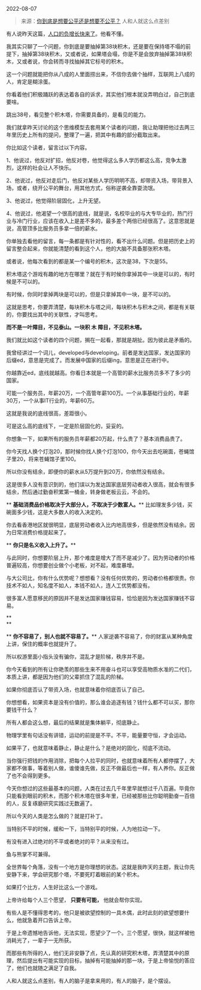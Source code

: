2022-08-07

> 来源：[你到底是想要公平还是想要不公平？](http://mp.weixin.qq.com/s?__biz=MzU3NDc5Nzc0NQ==&mid=2247519607&idx=1&sn=b2c5c54bbc8b2f06a1a86cb426df8eb8&chksm=fd2e2fa9ca59a6bf629e643963a1f2b64c91abed979edef82bfd4d336bbf1f1b34865eff1463&scene=27#wechat_redirect)
> 人和人就这么点差别

有人说昨天这篇，[人口的负增长快来了](http://mp.weixin.qq.com/s?__biz=MzU3NDc5Nzc0NQ==&mid=2247519579&idx=1&sn=cd212b388bc9d54e508c52d038155c02&chksm=fd2e2f85ca59a693a69e9abe8f7899bcc71bebb6b36f8916e77899c2cf7acfc917a3cc8dc853&scene=21#wechat_redirect)。他看不懂。  

  

我其实只聊了一个问题，你到底是要抽掉第38块积木，还是要在保持塔不塌的前提下，抽掉第38块积木，又或者说，如果塔会塌，你是不是会放弃抽掉第38块积木，又或者说，你会转而寻找抽掉其它标号的积木。  

  

  

这一个问题就能把你从八成的人里面捞出来，不信你去做个抽样，互联网上八成的人，肯定是糊涂蛋。  

  

你看着他们积极踊跃的表达着各自的诉求，其实他们根本就没弄明白过，自己到底要啥。  

  

跳出38号，看见整个积木塔，你需要具备的，是看见的能力。  

  

我们就拿昨天讨论的这个思维模型去套用某个读者的问题，我让助理把他过去两三年里历史上所有的提问，整理了一遍，把其中有趣的部分截取出来。  

  

你比如这个读者，留言过以下内容。

  

1、他说过，他反对扩招，他反对卷，他觉得这么多人学历都这么高，竞争太激烈，这样的社会让人不快乐。

  

2、他说过，他反对走后门，他反对某些人学历明明不高，却带资入场，带背景入场，或者，绕开公平的舞台，用其他方式，俗称逆袭全靠耍流氓。

  

3、他说过，他觉得阶层固化，上升无望。

  

4、他说过，他渴望一个很高的底线，就是说，名校毕业的与大专毕业的，热门行业与冷门行业，应该在收入上是差不多的，最多差个两倍已经很高了。这意思就是说，高管顶多比服务员多拿一倍的薪水。

  

你单独去看他的留言，每一条都是有针对性的，看不出什么问题。但是把历史上的留言整合起来，你就能清楚的看到这个人，他的大脑不具备那张积木塔。  

  

或者说，他每次看到的都是某一个编号的积木，这次是38，下次是55。  

  

积木塔这个游戏有趣的地方在哪里？就在于有时候你拿掉其中一块是可以的，有时候是不可以的。  

  

有时候，你同时拿掉两块是可以的，但是只拿掉其中一块，是不可以的。

  

这就是思考，你要弄清楚，每块积木与塔之间，每块积木与积木之间，都是有关联的，你要找出其中的关联性，才叫思考。  

  

 **而不是一叶障目，不见泰山。一块积 **木** 障目，不见积木塔。**

  

我们就比如这个读者的四个问题，搁在一起看，那就是胡扯。因为彼此是矛盾的。

  

我曾经讲过一个词儿，developed与developing。前者是发达国家，发达国家的后缀ed，意思是完成了。而发展中国家的后缀ing，意思是正在进行中。

  

你越靠近ed，底线就越高。你看日本就是一个高管的薪水比服务员多不了多少的国家。  

  

可能一个服务员，年薪20万，一个高管年薪100万。一个从事基础行业的，年薪30万，一个从事IT行业的，年薪60万。

  

这就是我说的底线很高，差距很小。

  

可是这么高的底线下，一定是阶层固化的，妥妥的。

  

你想象一下，如果所有的服务员年薪都20万起，什么贵了？基本消费品贵了。  

  

你今天找人换个灯泡20，那时候你找人换个灯泡100，你今天出去吃碗面，苍蝇馆子里20，将来苍蝇馆子里100。  

  

所以你没有结余，即便你的薪水从5万提升到20万，你依然没有结余。  

  

这是很多人没有意识到的，他们误以为发达国家底层劳动者收入很高，就会有很多结余，然后通过勤奋积累第一桶金，转身做老板云云，不会的。  

  

 ** **基础消费品价格取决于大部分人，不取决于少数富人。**** 比如理发多少钱，买碗面多少钱，这是大多数人的收入决定的。  

  

你去看香港地区就很明显，底层劳动者收入比内地高很多，但是依然没有结余。因为日常消费价格提起来了。  

  

 ** **你只是名义收入上升了。****

  

与此同时，你想要阶层上升，那个难度是增大了而不是减少了。因为劳动者的价格普遍较高，你想要创业做个小老板，对不起，难度暴增。

  

与大公司比，你有什么优势呢？想想看？没有任何优势的，劳动者价格都很贵。你技术不如人，知名度不如人，本钱不如人，连人工优势都没有。

  

很多富人愿意移民的原因并不是发达国家赚钱容易，恰恰是因为发达国家赚钱不容易。  

 **  
**

 ** **你不容易了，别人也就不容易了。**** 人家逆袭不容易了，你的财富从某种角度上讲，保住的概率也就提升了。

  

所以权游里面小指头没有骗你，混乱才是阶梯，秩序并不是。  

  

你今天看到的所有让你艳羡的那些生来不用奋斗也可以享受高物质水准的二代们，本质上讲，都是因为他们的父辈抓住了混乱的阶梯。  

  

如果你彻底否认了带资入场，也就意味着你彻底否认了自己。  

  

你想想看，如果资本是没有价值的，那么谁会追逐有钱？钱什么都不可以买，那你要钱干什么？  

  

所有人都会这么想，最后的结果就是集体躺平，彻底静止。  

  

物理学里有句话没有讲错，运动的前提是不平。不平，能量要守恒，才会运动。  

  

如果平了，也就意味着静止，静止是什么？是绝对的固化，彻底不流动。

  

当你强行把钱的作用消除，把每个人拉平的同时，也就意味着所有人都停摆了，大家都不做事，等着别人做，谁傻谁先做，反正不做最后也一样，有人养你。反正做了也不会得到更多。

  

今天你想过的这些最基本的问题，人类在过去几千年里早就想过千八百遍。毕竟你只能看到眼前的积木，而那个积木塔在很多年里，已经被那些比你聪明勤奋一百倍的人，反复琢磨研究实践过无数遍了。

  

所以今天的人类是怎么做的？就是打补丁。  

  

当特别不平的时候，缓和一下，当特别平的时候，人为地拉动一下。

  

有没有进入过绝对的不平或者绝对的平？从来没有过。  

  

鱼与熊掌不可兼得。

  

全世界每个角落，没有一个地方是你理想的状态。这就是我昨天的主题，我让你先安静下来，学会研究那个塔，不要死盯着眼前的某个积木。

  

如果打个比方，人生好比这么一个游戏。  

  

上帝许给每个人三个愿望， **只要有可能，** 他就会帮你实现。

  

有些人是不懂得思考的，他只是被欲望控制的一具木偶，此时此刻的欲望想要什么，他就急着开口告诉上帝。  

  

于是上帝遗憾地告诉他，无法实现，愿望少了一个。三个愿望，很快，就这样被他消耗光了，一辈子一无所获。

  

而那些有所得的人，他们无非安静了点，先认真的研究积木塔，弄清楚其中的原理，然后提出有可能实现的目标，抽掉有可能抽掉的那一块，于是上帝愉悦的答应了，他们也就随之满足了自我。

  

人和人就这么点差别，有人的脑子是拿来用的，有人的脑子，是个摆设。

